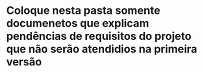 # Coloque nesta pasta somente documenetos que explicam pendências de requisitos do projeto que não serão atendidios na primeira versão 
